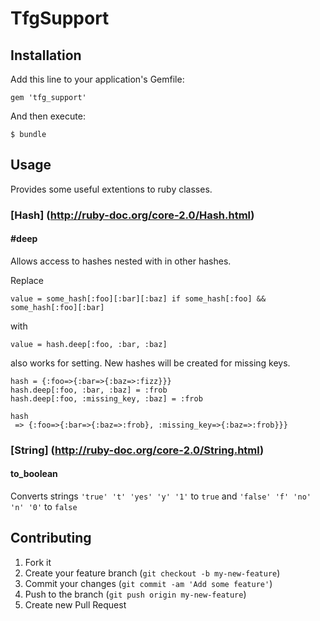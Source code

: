 # TfgSupport

## Installation

Add this line to your application's Gemfile:

    gem 'tfg_support'

And then execute:

    $ bundle

## Usage

Provides some useful extentions to ruby classes.

### [Hash] (http://ruby-doc.org/core-2.0/Hash.html)

#### #deep

Allows access to hashes nested with in other hashes.

Replace

    value = some_hash[:foo][:bar][:baz] if some_hash[:foo] && some_hash[:foo][:bar]

with

    value = hash.deep[:foo, :bar, :baz]

also works for setting. New hashes will be created for missing keys.

    hash = {:foo=>{:bar=>{:baz=>:fizz}}}
    hash.deep[:foo, :bar, :baz] = :frob
    hash.deep[:foo, :missing_key, :baz] = :frob

    hash
     => {:foo=>{:bar=>{:baz=>:frob}, :missing_key=>{:baz=>:frob}}}

### [String] (http://ruby-doc.org/core-2.0/String.html)

#### to_boolean

Converts strings `'true' 't' 'yes' 'y' '1'` to `true`
and `'false' 'f' 'no' 'n' '0'` to `false`

## Contributing

1. Fork it
2. Create your feature branch (`git checkout -b my-new-feature`)
3. Commit your changes (`git commit -am 'Add some feature'`)
4. Push to the branch (`git push origin my-new-feature`)
5. Create new Pull Request
